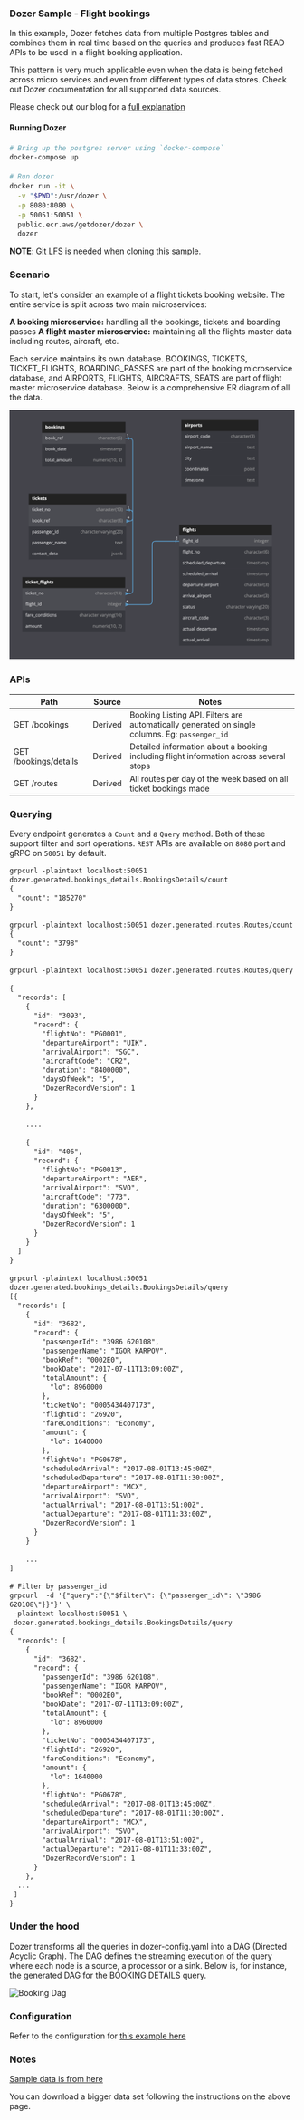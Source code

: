 ### Dozer Sample - Flight bookings
In this example, Dozer fetches data from multiple Postgres tables and combines them in real time based on the queries and produces fast READ APIs to be used in a flight booking application.


This pattern is very much applicable even when the data is being fetched across micro services and even from different types of data stores. Check out Dozer documentation for all supported data sources.

Please check out our blog for a [full explanation](https://getdozer.io/blog/microservices)

#### Running Dozer
```bash
# Bring up the postgres server using `docker-compose`
docker-compose up

# Run dozer
docker run -it \
  -v "$PWD":/usr/dozer \
  -p 8080:8080 \
  -p 50051:50051 \
  public.ecr.aws/getdozer/dozer \
  dozer
```
**NOTE**: [Git LFS](https://docs.github.com/en/repositories/working-with-files/managing-large-files/installing-git-large-file-storage) is needed when cloning this sample.

### Scenario
To start, let's consider an example of a flight tickets booking website. The entire service is split across two main microservices:

**A booking microservice:** handling all the bookings, tickets and boarding passes
**A flight master microservice:** maintaining all the flights master data including routes, aircraft, etc.

Each service maintains its own database. BOOKINGS, TICKETS, TICKET_FLIGHTS, BOARDING_PASSES are part of the booking microservice database, and AIRPORTS, FLIGHTS, AIRCRAFTS, SEATS are part of flight master microservice database. Below is a comprehensive ER diagram of all the data.

![Db Schema](images/schema.png)

### APIs
| Path                  | Source  | Notes                                                                                          |
| --------------------- | ------- | ---------------------------------------------------------------------------------------------- |
| GET /bookings         | Derived | Booking Listing API. Filters are automatically generated on single columns. Eg: `passenger_id` |
| GET /bookings/details | Derived | Detailed information about a booking including flight information across several stops         |
| GET /routes           | Derived | All routes per day of the week based on all ticket bookings made                               |

### Querying
Every endpoint generates a `Count` and a `Query` method. Both of these support filter and sort operations.
`REST` APIs are available on `8080` port and gRPC on `50051` by default.

```
grpcurl -plaintext localhost:50051 dozer.generated.bookings_details.BookingsDetails/count
{
  "count": "185270"
}

grpcurl -plaintext localhost:50051 dozer.generated.routes.Routes/count
{
  "count": "3798"
}

grpcurl -plaintext localhost:50051 dozer.generated.routes.Routes/query

{
  "records": [
    {
      "id": "3093",
      "record": {
        "flightNo": "PG0001",
        "departureAirport": "UIK",
        "arrivalAirport": "SGC",
        "aircraftCode": "CR2",
        "duration": "8400000",
        "daysOfWeek": "5",
        "DozerRecordVersion": 1
      }
    },

    ....

    {
      "id": "406",
      "record": {
        "flightNo": "PG0013",
        "departureAirport": "AER",
        "arrivalAirport": "SVO",
        "aircraftCode": "773",
        "duration": "6300000",
        "daysOfWeek": "5",
        "DozerRecordVersion": 1
      }
    }
  ]
}

grpcurl -plaintext localhost:50051 dozer.generated.bookings_details.BookingsDetails/query
[{
  "records": [
    {
      "id": "3682",
      "record": {
        "passengerId": "3986 620108",
        "passengerName": "IGOR KARPOV",
        "bookRef": "0002E0",
        "bookDate": "2017-07-11T13:09:00Z",
        "totalAmount": {
          "lo": 8960000
        },
        "ticketNo": "0005434407173",
        "flightId": "26920",
        "fareConditions": "Economy",
        "amount": {
          "lo": 1640000
        },
        "flightNo": "PG0678",
        "scheduledArrival": "2017-08-01T13:45:00Z",
        "scheduledDeparture": "2017-08-01T11:30:00Z",
        "departureAirport": "MCX",
        "arrivalAirport": "SVO",
        "actualArrival": "2017-08-01T13:51:00Z",
        "actualDeparture": "2017-08-01T11:33:00Z",
        "DozerRecordVersion": 1
      }
    }

    ...
]

# Filter by passenger_id
grpcurl  -d '{"query":"{\"$filter\": {\"passenger_id\": \"3986 620108\"}}"}' \
 -plaintext localhost:50051 \
 dozer.generated.bookings_details.BookingsDetails/query
{
  "records": [
    {
      "id": "3682",
      "record": {
        "passengerId": "3986 620108",
        "passengerName": "IGOR KARPOV",
        "bookRef": "0002E0",
        "bookDate": "2017-07-11T13:09:00Z",
        "totalAmount": {
          "lo": 8960000
        },
        "ticketNo": "0005434407173",
        "flightId": "26920",
        "fareConditions": "Economy",
        "amount": {
          "lo": 1640000
        },
        "flightNo": "PG0678",
        "scheduledArrival": "2017-08-01T13:45:00Z",
        "scheduledDeparture": "2017-08-01T11:30:00Z",
        "departureAirport": "MCX",
        "arrivalAirport": "SVO",
        "actualArrival": "2017-08-01T13:51:00Z",
        "actualDeparture": "2017-08-01T11:33:00Z",
        "DozerRecordVersion": 1
      }
    },
  ...
 ]
}

```

### Under the hood
Dozer transforms all the queries in dozer-config.yaml into a DAG (Directed Acyclic Graph). The DAG defines the streaming execution of the query where each node is a source, a processor or a sink. Below is, for instance, the generated DAG for the BOOKING DETAILS query. 

![Booking Dag](images/booking_dag.svg)

### Configuration
 Refer to the configuration for [this example here](./dozer-config.yaml)

###  Notes
[Sample data is from here](https://postgrespro.com/docs/postgrespro/10/demodb-bookings-installation)

You can download a bigger data set following the instructions on the above page. 
